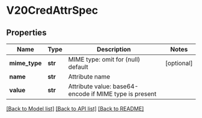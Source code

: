 # V20CredAttrSpec

## Properties
Name | Type | Description | Notes
------------ | ------------- | ------------- | -------------
**mime_type** | **str** | MIME type: omit for (null) default | [optional] 
**name** | **str** | Attribute name | 
**value** | **str** | Attribute value: base64-encode if MIME type is present | 

[[Back to Model list]](../README.md#documentation-for-models) [[Back to API list]](../README.md#documentation-for-api-endpoints) [[Back to README]](../README.md)


